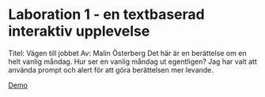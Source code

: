 # Laboration 1 - en textbaserad interaktiv upplevelse

Titel: Vägen till jobbet 
Av: Malin Österberg 
Det här är en berättelse om en helt vanlig måndag. Hur ser en vanlig måndag ut egentligen? 
Jag har valt att använda prompt och alert för att göra berättelsen mer levande. 

[Demo](https://msmalinosterberg.github.io/lab01/) 

